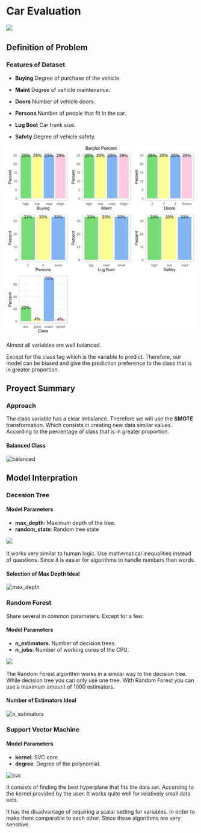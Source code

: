 # **Car Evaluation**

<img src = "https://di-uploads-pod5.dealerinspire.com/autocitysd/uploads/2019/03/Used-Car-Evaluation-Checklist.jpg">


## **Definition of Problem**

### **Features of Dataset**


* **Buying** Degree of purchase of the vehicle.

* **Maint** Degree of vehicle maintenance.

* **Doors** Number of vehicle doors.

* **Persons** Number of people that fit in the car.

* **Lug Boot** Car trunk size.

* **Safety** Degree of vehicle safety.


<img src = "https://github.com/Jesus-Vazquez-A/Car-Evaluation-Proyect/blob/main/img/matrix_img.png">



Almost all variables are well balanced.

Except for the class tag which is the variable to predict. Therefore, our model can be biased and give the prediction preference to the class that is in greater proportion.


## **Proyect Summary**


### **Approach**

The class variable has a clear imbalance. Therefore we will use the **SMOTE** transformation. Which consists in creating new data similar values. According to the percentage of class that is in greater proportion.


#### **Balanced Class**


![balanced](https://user-images.githubusercontent.com/85312561/185450730-ef6fcb18-6e4e-4b61-a4e5-99264984ac56.png)


## **Model Interpration**


### **Decesion Tree**

#### **Model Parameters**


* **max_depth**: Maximum depth of the tree.
* **random_state**: Random tree state


<img src = "https://www.zigya.com/blog/wp-content/uploads/2021/01/dig10.png"  height="600">


It works very similar to human logic. Use mathematical inequalities instead of questions. Since it is easier for algorithms to handle numbers than words.


#### **Selection of Max Depth Ideal**

![max_depth](https://user-images.githubusercontent.com/85312561/185457072-2b34eeaa-69bc-4e5d-ba8e-9c2892b8e0b8.png)


### **Random Forest**


Share several in common parameters. Except for a few:

#### **Model Parameters**

* **n_estimators**: Number of decision trees.
* **n_jobs**: Number of working cores of the CPU.

<img src = "https://concepto.de/wp-content/uploads/2018/10/bosque2-e1539893598295.jpg" >

The Random Forest algorithm works in a similar way to the decision tree. While decision tree you can only use one tree. With Random Forest you can use a maximum amount of 1000 estimators.


#### **Number of Estimators Ideal**


![n_estimators](https://user-images.githubusercontent.com/85312561/185458090-4f320a5f-96de-4781-88e2-5106ece3ee7b.png)



### **Support Vector Machine**

#### **Model Parameters**

* **kernel**: SVC core.
* **degree**:  Degree of the polynomial.

![svc](https://user-images.githubusercontent.com/85312561/185458595-c176c1f6-d980-4777-9ba7-501723df27d8.png)


It consists of finding the best hyperplane that fits the data set. According to the kernel provided by the user. It works quite well for relatively small data sets.

It has the disadvantage of requiring a scalar setting for variables. In order to make them comparable to each other. Since these algorithms are very sensitive.

